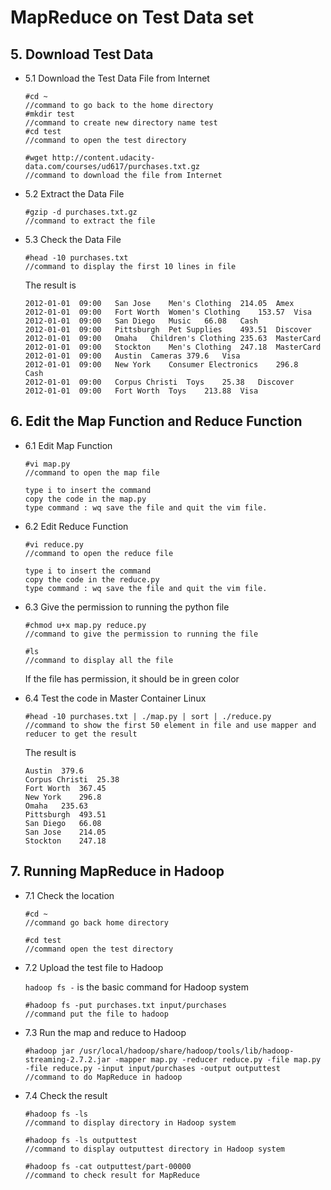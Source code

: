 	
# MapReduce on Test Data set

## 5. Download Test Data

* 5.1 Download the Test Data File from Internet

	```
	#cd ~                   
	//command to go back to the home directory
	#mkdir test             
	//command to create new directory name test
	#cd test                
	//command to open the test directory
	```
	```
	#wget http://content.udacity-data.com/courses/ud617/purchases.txt.gz    
	//command to download the file from Internet
 	```
	
* 5.2 Extract the Data File

	```
	#gzip -d purchases.txt.gz
	//command to extract the file
 	```
	
* 5.3 Check the Data File
        
	```
	#head -10 purchases.txt
	//command to display the first 10 lines in file
	```
	The result is 
	```
	2012-01-01	09:00	San Jose	Men's Clothing	214.05	Amex
	2012-01-01	09:00	Fort Worth	Women's Clothing	153.57	Visa
	2012-01-01	09:00	San Diego	Music	66.08	Cash
	2012-01-01	09:00	Pittsburgh	Pet Supplies	493.51	Discover
	2012-01-01	09:00	Omaha	Children's Clothing	235.63	MasterCard
	2012-01-01	09:00	Stockton	Men's Clothing	247.18	MasterCard
	2012-01-01	09:00	Austin	Cameras	379.6	Visa
	2012-01-01	09:00	New York	Consumer Electronics	296.8	Cash
	2012-01-01	09:00	Corpus Christi	Toys	25.38	Discover
	2012-01-01	09:00	Fort Worth	Toys	213.88	Visa
	```
	
## 6. Edit the Map Function and Reduce Function

* 6.1 Edit Map Function
	
	```
	#vi map.py
	//command to open the map file
	```	
 	```
	type i to insert the command
	copy the code in the map.py
	type command : wq save the file and quit the vim file.
	```
	
	
* 6.2 Edit Reduce Function

	```
	#vi reduce.py
	//command to open the reduce file
	```
	```
	type i to insert the command
	copy the code in the reduce.py
	type command : wq save the file and quit the vim file.
	```
	
	
* 6.3 Give the permission to running the python file
	
	```
	#chmod u+x map.py reduce.py
	//command to give the permission to running the file
	```
	```
	#ls
 	//command to display all the file 
	```
	If the file has permission, it should be in green color
	
* 6.4 Test the code in Master Container Linux

	```
	#head -10 purchases.txt | ./map.py | sort | ./reduce.py
	//command to show the first 50 element in file and use mapper and reducer to get the result
	```
	The result is 
	```
	Austin 	379.6
	Corpus Christi 	25.38
	Fort Worth 	367.45
	New York 	296.8
	Omaha 	235.63
	Pittsburgh 	493.51
	San Diego 	66.08
	San Jose 	214.05
	Stockton 	247.18
	```
	
## 7. Running MapReduce in Hadoop

* 7.1 Check the location

	```
	#cd ~
	//command go back home directory
	```
	```
	#cd test
	//command open the test directory
	```
  
* 7.2 Upload the test file to Hadoop
	
	`hadoop fs -` is the basic command for Hadoop system
  	```
	#hadoop fs -put purchases.txt input/purchases
	//command put the file to hadoop
  	```
* 7.3 Run the map and reduce to Hadoop

	```
	#hadoop jar /usr/local/hadoop/share/hadoop/tools/lib/hadoop-streaming-2.7.2.jar -mapper map.py -reducer reduce.py -file map.py -file reduce.py -input input/purchases -output outputtest
	//command to do MapReduce in hadoop
	```
	
* 7.4 Check the result
	```
	#hadoop fs -ls
	//command to display directory in Hadoop system
  	```
  	```
	#hadoop fs -ls outputtest
	//command to display outputtest directory in Hadoop system
  	```
  	```
	#hadoop fs -cat outputtest/part-00000
	//command to check result for MapReduce
	```
  

	
